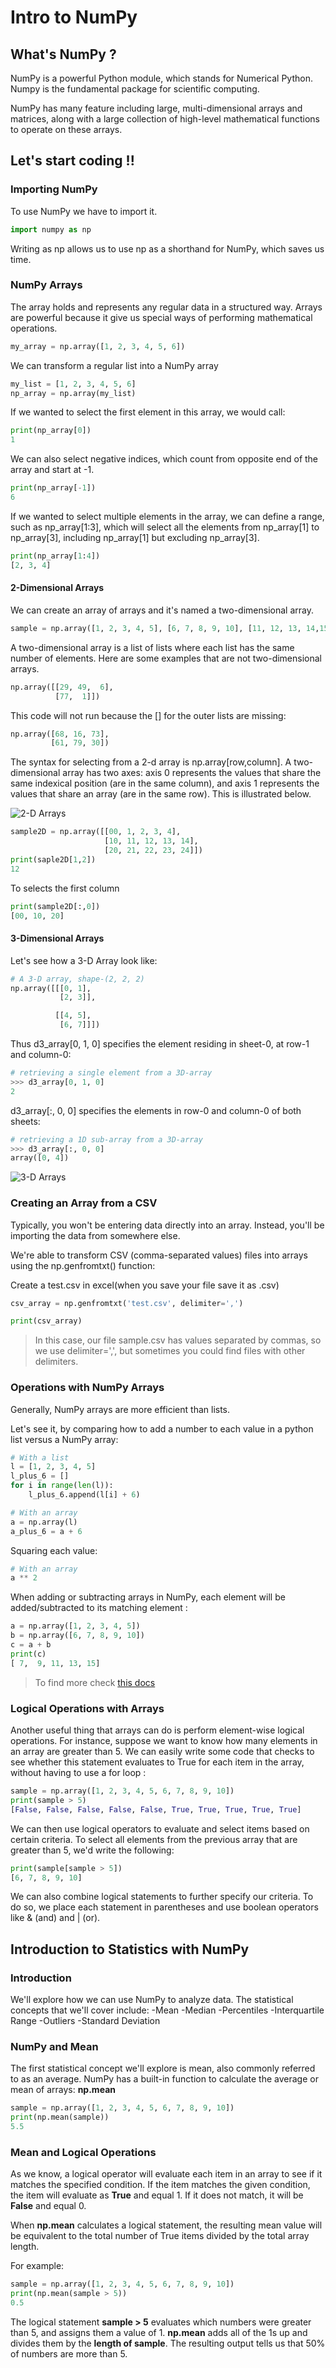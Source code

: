 # Intro to NumPy

## What's NumPy ?

NumPy is a  powerful Python module, which stands for Numerical Python. Numpy is the fundamental package for scientific computing.

NumPy has many feature including large, multi-dimensional arrays and matrices, along with a large collection of high-level mathematical functions to operate on these arrays.

## Let's start coding !!

### Importing NumPy

To use NumPy we have to import it.

```python
import numpy as np 
```

Writing as np allows us to use np as a shorthand for NumPy, which saves us time.


### NumPy Arrays

The array holds and represents any regular data in a structured way.
Arrays are powerful because it give us special ways of performing mathematical operations.

```python
my_array = np.array([1, 2, 3, 4, 5, 6])
```

We can transform a regular list into a NumPy array

```python
my_list = [1, 2, 3, 4, 5, 6]
np_array = np.array(my_list)
```

If we wanted to select the first element in this array, we would call:
```python
print(np_array[0])
1
```

We can also select negative indices, which count from opposite end of the array and start at -1. 
```python
print(np_array[-1])
6
```

If we wanted to select multiple elements in the array, we can define a range, such as np_array[1:3], which will select all the elements from np_array[1] to np_array[3], including np_array[1] but excluding np_array[3].
```python
print(np_array[1:4])
[2, 3, 4]
```


#### 2-Dimensional Arrays

We can create an array of arrays and it's named a two-dimensional array.

```python
sample = np.array([1, 2, 3, 4, 5], [6, 7, 8, 9, 10], [11, 12, 13, 14,15])
```
A two-dimensional array is a list of lists where each list has the same number of elements. Here are some examples that are not two-dimensional arrays.
```python
np.array([[29, 49,  6], 
          [77,  1]])
```
This code will not run because the [] for the outer lists are missing:
```python
np.array([68, 16, 73],
         [61, 79, 30])
```

The syntax for selecting from a 2-d array is np.array[row,column].
A two-dimensional array has two axes: axis 0 represents the values that share the same indexical position (are in the same column), and axis 1 represents the values that share an array (are in the same row). This is illustrated below.

![2-D Arrays](./img/2-D_Arrays.png)

```python
sample2D = np.array([[00, 1, 2, 3, 4],
                     [10, 11, 12, 13, 14],
                     [20, 21, 22, 23, 24]])
print(saple2D[1,2])
12 
```
To selects the first column
```python
print(sample2D[:,0])
[00, 10, 20]
```

#### 3-Dimensional Arrays

Let's see how a 3-D Array look like:
```python
# A 3-D array, shape-(2, 2, 2)
np.array([[[0, 1],
           [2, 3]],

          [[4, 5],
           [6, 7]]])
```

Thus d3_array[0, 1, 0] specifies the element residing in sheet-0, at row-1 and column-0:
```python
# retrieving a single element from a 3D-array
>>> d3_array[0, 1, 0]
2
```

d3_array[:, 0, 0] specifies the elements in row-0 and column-0 of both sheets:
```python
# retrieving a 1D sub-array from a 3D-array
>>> d3_array[:, 0, 0]
array([0, 4])
```

![3-D Arrays](./img/AllArray.png)

### Creating an Array from a CSV 

Typically, you won't be entering data directly into an array. Instead, you'll be importing the data from somewhere else.

We're able to transform CSV (comma-separated values) files into arrays using the np.genfromtxt() function:

Create a test.csv in excel(when you save your file save it as .csv)

```python
csv_array = np.genfromtxt('test.csv', delimiter=',')

print(csv_array)
```

> In this case, our file sample.csv has values separated by commas, so we use delimiter=',', but sometimes you could find files with other delimiters.

### Operations with NumPy Arrays 

Generally, NumPy arrays are more efficient than lists.

Let's see it, by comparing how to add a number to each value in a python list versus a NumPy array: 

```python
# With a list
l = [1, 2, 3, 4, 5]
l_plus_6 = []
for i in range(len(l)):
    l_plus_6.append(l[i] + 6)
```

```python
# With an array
a = np.array(l)
a_plus_6 = a + 6
```

Squaring each value:
```python
# With an array
a ** 2
```

When adding or subtracting arrays in NumPy, each element will be added/subtracted to its matching element :
```python
a = np.array([1, 2, 3, 4, 5])
b = np.array([6, 7, 8, 9, 10])
c = a + b
print(c)
[ 7,  9, 11, 13, 15]
```

> To find more check [this docs](https://www.scipy-lectures.org/intro/numpy/operations.html)

### Logical Operations with Arrays

Another useful thing that arrays can do is perform element-wise logical operations. For instance, suppose we want to know how many elements in an array are greater than 5. We can easily write some code that checks to see whether this statement evaluates to True for each item in the array, without having to use a for loop :
```python
sample = np.array([1, 2, 3, 4, 5, 6, 7, 8, 9, 10])
print(sample > 5)
[False, False, False, False, False, True, True, True, True, True]
```
We can then use logical operators to evaluate and select items based on certain criteria. To select all elements from the previous array that are greater than 5, we'd write the following:
```python
print(sample[sample > 5])
[6, 7, 8, 9, 10]
```
We can also combine logical statements to further specify our criteria. To do so, we place each statement in parentheses and use boolean operators like & (and) and | (or).

## Introduction to Statistics with NumPy


### Introduction
We'll explore how we can use NumPy to analyze data.
The statistical concepts that we'll cover include:
-Mean
-Median
-Percentiles
-Interquartile Range
-Outliers
-Standard Deviation

### NumPy and Mean

The first statistical concept we'll explore is mean, also commonly referred to as an average. NumPy has a built-in function to calculate the average or mean of arrays: **np.mean**
```python
sample = np.array([1, 2, 3, 4, 5, 6, 7, 8, 9, 10])
print(np.mean(sample))
5.5
```

### Mean and Logical Operations

As we know, a logical operator will evaluate each item in an array to see if it matches the specified condition. If the item matches the given condition, the item will evaluate as **True** and equal 1. If it does not match, it will be **False** and equal 0.

When **np.mean** calculates a logical statement, the resulting mean value will be equivalent to the total number of True items divided by the total array length.

For example:
```python
sample = np.array([1, 2, 3, 4, 5, 6, 7, 8, 9, 10])
print(np.mean(sample > 5))
0.5
```
The logical statement **sample > 5** evaluates which numbers were greater than 5, and assigns them a value of 1. **np.mean** adds all of the 1s up and divides them by the **length of sample**. The resulting output tells us that 50% of numbers are more than 5.


